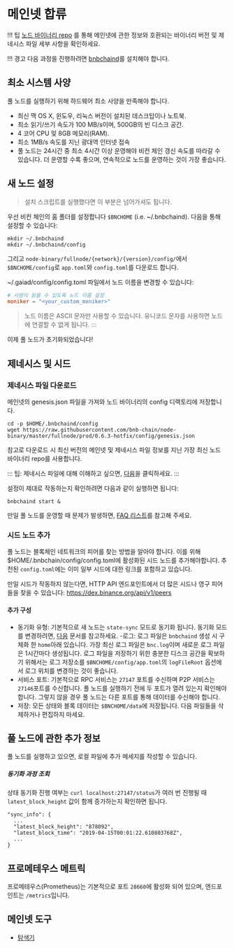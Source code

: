 # 메인넷 합류

!!! 팁
    [노드 바이너리 repo](https://github.com/bnb-chain/node-binary/blob/master/README.md) 를 통해 메인넷에 관한 정보와 호환되는 바이너리 버전 및 제네시스 파일 세부 사항을 확인하세요.

!!! 경고
    다음 과정을 진행하려면 [bnbchaind](install.md)를 설치해야 합니다.

## 최소 시스템 사양
풀 노드를 실행하기 위해 하드웨어 최소 사양을 만족해야 합니다.

*  최신 맥 OS X, 윈도우, 리눅스 버전이 설치된 데스크탑이나 노트북.
*  최소 읽기/쓰기 속도가 100 MB/s이며, 500GB의 빈 디스크 공간.
* 4 코어 CPU 및 8GB 메모리(RAM).
* 최소 1MB/s 속도를 지닌 광대역 인터넷 접속
* 풀 노드는 24시간 중 최소 4시간 이상 운영해야 비컨 체인 갱신 속도를 따라갈 수 있습니다. 더 운영할 수록 좋으며, 연속적으로 노드를 운영하는 것이 가장 좋습니다.

## 새 노드 설정
> 설치 스크립트를 실행했다면 이 부분은 넘어가셔도 됩니다.

우선 비컨 체인의 홈 폴더를 설정합니다 `$BNCHOME` (i.e. ~/.bnbchaind).
다음을 통해 설정할 수 있습니다:

```
mkdir ~/.bnbchaind
mkdir ~/.bnbchaind/config
```
그리고 `node-binary/fullnode/{network}/{version}/config/`에서 `$BNCHOME/config`로 `app.toml`와 `config.toml`를 다운로드 합니다. 

~/.gaiad/config/config.toml 파일에서 노드 이름을 변경할 수 있습니다:
```toml
# 사람이 읽을 수 있도록 노드 이름 설정
moniker = "<your_custom_moniker>"
```

> 노드 이름은 ASCII 문자만 사용할 수 있습니다. 유니코드 문자를 사용하면 노드에 연결할 수 없게 됩니다. :::


이제 풀 노드가 초기화되었습니다!

## 제네시스 및 시드

### 제네시스 파일 다운로드

메인넷의 genesis.json 파일을 가져와 노드 바이너리의 config 디랙토리에 저장합니다.
```
cd -p $HOME/.bnbchaind/config
wget https://raw.githubusercontent.com/bnb-chain/node-binary/master/fullnode/prod/0.6.3-hotfix/config/genesis.json
```

참고로 다운로드 시 최신 버전의 메인넷 및 제네시스 파일 정보를 지닌 가장 최신 노드 바이너리 repo를 사용합니다.

::: 팁: 제네시스 파일에 대해 이해하고 싶으면, [다음](../../learn/genesis.md)을 클릭하세요. :::

설정이 제대로 작동하는지 확인하려면 다음과 같이 실행하면 됩니다:

```shell
bnbchaind start &
```

만일 풀 노드를 운영할 때 문제가 발생하면, [FAQ 리스트](fullnodeissue.md)를 참고해 주세요.


### 시드 노드 추가
풀 노드는 블록체인 네트워크의 피어를 찾는 방법을 알아야 합니다. 이를 위해 $HOME/.bnbchain/config/config.toml에 활성화된 시드 노드를 추가해야합니다. 추천된 `config.toml`에는 이미 일부 시드에 대한 링크를 포함하고 있습니다.

만일 시드가 작동하지 않는다면, HTTP API 엔드포인트에서 더 많은 시드나 영구 피어들을 찾을 수 있습니다: https://dex.binance.org/api/v1/peers

#### 추가 구성
- 동기화 유형: 기본적으로 새 노드는 `state-sync` 모드로 동기화 됩니다. 동기화 모드를 변경하려면, [다음](./synctypes.md) 문서를 참고하세요.
-로그: 로그 파일은 `bnbchaind` 생성 시 구체화 한 `home`아래 있습니다.
  가장 최신 로그 파일은 `bnc.log`이며 새로운 로그 파일은 1시간마다 생성됩니다.
  로그 파일을 저장하기 위한 충분한 디스크 공간을 확보하기 위해서는 로그 저장소를 `$BNCHOME/config/app.toml`의 `logFileRoot` 옵션에서 로그 위치를 변경하는 것이 좋습니다.
- 서비스 포트: 기본적으로 RPC 서비스는 `27147` 포트를 수신하며 P2P 서비스는 `27146`포트를 수신합니다.
  풀 노드를 실행하기 전에 두 포트가 열려 있는지 확인해야 합니다. 그렇지 않을 경우 풀 노드는 다른 포트를 통해 데이터를 수신해야 합니다.
- 저장: 모든 상태와 블록 데이터는 `$BNCHOME/data`에 저장됩니다. 다음 파일들을 삭제하거나 편집하지 마세요.

## 풀 노드에 관한 추가 정보

풀 노드를 실행하고 있으면, 로컬 파일에 추가 메세지를 작성할 수 있습니다.

##### 동기화 과정 조회

상태 동기화 진행 여부는 `curl localhost:27147/status`가 여러 번 진행될 때 `latest_block_height` 값이 함께 증가하는지 확인하면 됩니다.

```
"sync_info": {
  ...
  "latest_block_height": "878092",
  "latest_block_time": "2019-04-15T00:01:22.610803768Z",
  ...
}
```

## 프로메테우스 메트릭

프로메테우스(Prometheus)는 기본적으로 포트 `28660`에 활성화 되어 있으며, 엔드포인트는 `/metrics`입니다.

## 메인넷 도구

* [탐색기](https://explorer.binance.org/)

